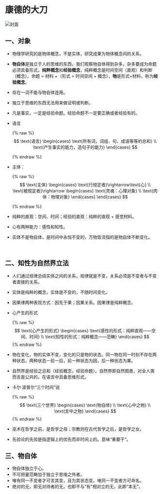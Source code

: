 # 康德的大刀



![封面](https://img9.doubanio.com/view/subject/l/public/s33436726.jpg)

## 一、对象

- 物理学研究的是物体概念，不是实体，研究成果为物体概念间的关系。

- **物自体**是独立于人的思维的东西，我们观察物自体得到杂多，杂多要成为命题必须具备形式，**纯粹概念**和**经验概念**，纯粹概念是时间空间（直观）和判断（概念）。命题 = 材料 +（形式 = 时间空间 + 概念），**物**是形式+材料，称为**经验概念**。

- 存在一词不能与物自体连用。

- 独立于思维的东西无法用来做证明或判断。

- 凡是事实，一定是经验命题。经验命题不一定要正确或者经验有的。

- 语言

  {% raw %}
  $$
  \text{语言}
  \begin{cases}
  \text{所有词，词组、句、成语等等的总和} \\
  \text{产生事实的能力，造句子的能力}
  \end{cases}
  $$
  

  {% endraw %}

- 主体：

  {% raw %}
  $$
  \text{主体}
  \begin{cases}
  \text{行规定者}\rightarrow\text{心} \\
  \text{被规定者}\rightarrow
  \begin{cases}
  \text{灵魂：心理对象} \\
  \text{肉体：物理对象}
  \end{cases}
  \end{cases}
  $$
  

  {% endraw %}

- 纯粹的直观：空间、时间；经验的直观：纯粹的直观 + 感觉材料。

- 心有两种能力：感性和知性。

- 实体不是物自体，是时间中永恒不变的，万物皆流指的是物自体不断变化。

​		

## 二、知性为自然界立法

- 人们通过规律总结实体之间的关系，规律就是不变，关系必须是不变者与不变者直接的关系。

- 实体是纯粹的概念，实体是不变的，不随时间变化。

- 因果律两种表现方式：因先于果；因果关系。因果律是纯粹概念。

- 心产生的形式
  
  {% raw %}
  $$
  \text{心产生的形式}
  \begin{cases}
  \text{感性的形式：纯粹直观——空间、时间} \\
  \text{知性的形式：纯粹概念——范畴}
  \end{cases}
  $$
  {% endraw %}

- 物在变化，物的实体不变，变化的只是物的状态。同一物在同一时刻不存在两种状态，两种状态一前一后，前一种状态为因，后一种状态为果。

- 自然界是经验之总和（经验概念，经验命题）。自然界即自然图景，对全人类而言是公共的，在语言中具备思维形式。

- 卡尔·波普尔“三个时间”说

  {% raw %}
  $$
  \text{三个世界}
  \begin{cases}
  \text{物自体} \\
  \text{心中之物} \\
  \text{言中之物}
  \end{cases}
  $$
  {% endraw %}

- 巫术在哲学之前，是哲学之母；宗教则在古代哲学之后，是哲学之女。

- 先验论的先验是指逻辑上的优先而非时间上的。意味“重要于”。

  

## 三、物自体

- 物自体独立于心。
- 不可把量范畴加于独立于思维之外者。
- 唯有同一不变者才可言其变，且为其状态变。唯同一不变者方可命名。
- 绝对的无，即无对待者的无，也即不与“有”相对立的无，此即“本无”。